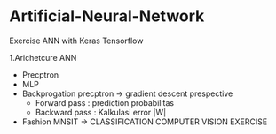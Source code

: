 # Artificial-Neural-Network
Exercise ANN with Keras Tensorflow

1.Arichetcure ANN
 - Precptron
 - MLP
 - Backprogation precptron -> gradient descent prespective
    - Forward pass : prediction probabilitas
    - Backward pass : Kalkulasi error |W|
 - Fashion MNSIT -> CLASSIFICATION COMPUTER VISION EXERCISE
